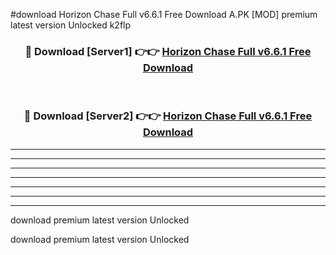 #download Horizon Chase Full v6.6.1 Free Download A.PK [MOD] premium latest version Unlocked k2flp 



<div align="center">
<h3>🔴 Download [Server1] 👉👉 <a href="https://download1apk.web.app/">Horizon Chase Full v6.6.1 Free Download</a></h3><br>

<h3>🔴 Download [Server2] 👉👉 <a href="https://download1apk.web.app/">Horizon Chase Full v6.6.1 Free Download</a></h3>
</div>





----------------------------------------------------------

----------------------------------------------------------

----------------------------------------------------------

----------------------------------------------------------

----------------------------------------------------------

----------------------------------------------------------

----------------------------------------------------------

download premium latest version Unlocked

download premium latest version Unlocked
